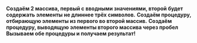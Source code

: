 **Создаём 2 массива, первый с вводными значениями, второй будет содержать элементы не длиннее трёх символов.**
**Создаём процедуру, отбирающую элементы из первого во второй массив.**
**Создаём процедуру, выводящую элементы второго массива через пробел**
**Вызываем обе процедуры и получаем результат!**
